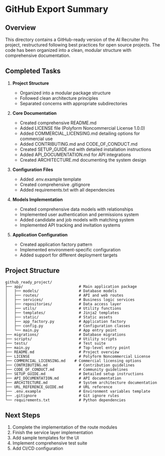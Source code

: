 # GitHub Export Summary

## Overview

This directory contains a GitHub-ready version of the AI Recruiter Pro project, restructured following best practices for open source projects. The code has been organized into a clean, modular structure with comprehensive documentation.

## Completed Tasks

1. **Project Structure**
   - Organized into a modular package structure
   - Followed clean architecture principles
   - Separated concerns with appropriate subdirectories

2. **Core Documentation**
   - Created comprehensive README.md
   - Added LICENSE file (Polyform Noncommercial License 1.0.0)
   - Added COMMERCIAL_LICENSING.md detailing options for commercial use
   - Added CONTRIBUTING.md and CODE_OF_CONDUCT.md
   - Created SETUP_GUIDE.md with detailed installation instructions
   - Added API_DOCUMENTATION.md for API integrations
   - Created ARCHITECTURE.md documenting the system design

3. **Configuration Files**
   - Added .env.example template
   - Created comprehensive .gitignore
   - Added requirements.txt with all dependencies

4. **Models Implementation**
   - Created comprehensive data models with relationships
   - Implemented user authentication and permissions system
   - Added candidate and job models with matching system
   - Implemented API tracking and invitation systems

5. **Application Configuration**
   - Created application factory pattern
   - Implemented environment-specific configuration
   - Added support for different deployment targets

## Project Structure

```
github_ready_project/
├── app/                         # Main application package
│   ├── models/                  # Database models
│   ├── routes/                  # API and web routes
│   ├── services/                # Business logic services
│   ├── repositories/            # Data access layer
│   ├── utils/                   # Utility functions
│   ├── templates/               # Jinja2 templates
│   ├── static/                  # Static assets
│   ├── app_factory.py           # Application factory
│   ├── config.py                # Configuration classes
│   └── main.py                  # App entry point
├── migrations/                  # Database migrations
├── scripts/                     # Utility scripts
├── tests/                       # Test suite
├── main.py                      # Top-level entry point
├── README.md                    # Project overview
├── LICENSE                      # Polyform Noncommercial License
├── COMMERCIAL_LICENSING.md    # Commercial licensing options
├── CONTRIBUTING.md              # Contribution guidelines
├── CODE_OF_CONDUCT.md           # Community guidelines
├── SETUP_GUIDE.md               # Detailed setup instructions
├── API_DOCUMENTATION.md         # API documentation
├── ARCHITECTURE.md              # System architecture documentation
├── URL_REFERENCE_GUIDE.md       # URL reference
├── .env.example                 # Environment variables template
├── .gitignore                   # Git ignore rules
└── requirements.txt             # Python dependencies
```

## Next Steps

1. Complete the implementation of the route modules
2. Finish the service layer implementation
3. Add sample templates for the UI
4. Implement comprehensive test suite
5. Add CI/CD configuration